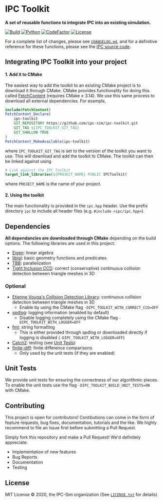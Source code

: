 # IPC Toolkit
**A set of reusable functions to integrate IPC into an existing simulation.**

[![Build](https://github.com/ipc-sim/ipc-toolkit/actions/workflows/continuous.yml/badge.svg)](https://github.com/ipc-sim/ipc-toolkit/actions/workflows/continuous.yml)
[![Python](https://github.com/ipc-sim/ipc-toolkit/actions/workflows/python.yml/badge.svg)](https://github.com/ipc-sim/ipc-toolkit/actions/workflows/python.yml)
[![CodeFactor](https://www.codefactor.io/repository/github/ipc-sim/ipc-toolkit/badge)](https://www.codefactor.io/repository/github/ipc-sim/ipc-toolkit)
[![License](https://img.shields.io/github/license/ipc-sim/ipc-toolkit.svg?color=blue)](https://github.com/ipc-sim/ipc-toolkit/blob/main/LICENSE)

For a complete list of changes, please see [`CHANGELOG.md`](https://github.com/ipc-sim/ipc-toolkit/blob/main/CHANGELOG.md), and for a definitive reference for these functions, please see the [IPC source code](https://github.com/ipc-sim/IPC).

## Integrating IPC Toolkit into your project

#### 1. Add it to CMake

The easiest way to add the toolkit to an existing CMake project is to download it through CMake.
CMake provides functionality for doing this called [FetchContent](https://cmake.org/cmake/help/latest/module/FetchContent.html) (requires CMake ≥ 3.14).
We use this same process to download all external dependencies.
For example,

```CMake
include(FetchContent)
FetchContent_Declare(
    ipc-toolkit
    GIT_REPOSITORY https://github.com/ipc-sim/ipc-toolkit.git
    GIT_TAG ${IPC_TOOLKIT_GIT_TAG}
    GIT_SHALLOW TRUE
)
FetchContent_MakeAvailable(ipc-toolkit)
```

where `IPC_TOOLKIT_GIT_TAG` is set to the version of the toolkit you want to use. This will download and add the toolkit to CMake. The toolkit can then be linked against using

```CMake
# Link against the IPC Toolkit
target_link_libraries(${PROJECT_NAME} PUBLIC IPCToolkit)
```

where `PROJECT_NAME` is the name of your project.

#### 2. Using the toolkit

The main functionality is provided in the `ipc.hpp` header. Use the prefix directory `ipc` to include all header files (e.g. `#include <ipc/ipc.hpp>`).

## Dependencies

**All dependancies are downloaded through CMake** depending on the build options.
The following libraries are used in this project:

* [Eigen](https://eigen.tuxfamily.org/): linear algebra
* [libigl](https://github.com/libigl/libigl): basic geometry functions and predicates
* [TBB](https://github.com/wjakob/tbb): parallelization
* [Tight Inclusion CCD](https://github.com/Continuous-Collision-Detection/Tight-Inclusion): correct (conservative) continuous collision detection between triangle meshes in 3D

### Optional

* [Etienne Vouga's Collision Detection Library](https://github.com/evouga/collisiondetection): continuous collision detection between triangle meshes in 3D
    * Enable by using the CMake flag `-DIPC_TOOLKIT_WITH_CORRECT_CCD=OFF`
* [spdlog](https://github.com/gabime/spdlog): logging information (enabled by default)
    * Disable logging completely using the CMake flag `-DIPC_TOOLKIT_WITH_LOGGER=OFF`
* [fmt](https://github.com/fmtlib/fmt): string formatting
    * This is either provided through spdlog or downloaded directly if logging is disabled (`-DIPC_TOOLKIT_WITH_LOGGER=OFF`)
* [Catch2](https://github.com/catchorg/Catch2.git): testing (see [Unit Tests](#unit_tests))
* [finite-diff](https://github.com/zfergus/finite-diff): finite difference comparisons
    * Only used by the unit tests (if they are enabled)


## <a name="unit_tests"></a>Unit Tests

We provide unit tests for ensuring the correctness of our algorithmic pieces.
To enable the unit tests use the flag `-DIPC_TOOLKIT_BUILD_UNIT_TESTS=ON` with
CMake.

## Contributing

This project is open for contributors! Contibutions can come in the form of feature requests, bug fixes, documentation, tutorials and the like. We highly recommend to file an Issue first before submitting a Pull Request.

Simply fork this repository and make a Pull Request! We'd definitely appreciate:

* Implementation of new features
* Bug Reports
* Documentation
* Testing

## License

MIT License © 2020, the IPC-Sim organization (See [`LICENSE.txt`](https://github.com/ipc-sim/ipc-toolkit/blob/main/LICENSE) for details)
